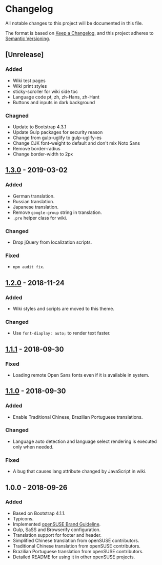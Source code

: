 # Changelog

All notable changes to this project will be documented in this file.

The format is based on [Keep a Changelog](https://keepachangelog.com/en/1.0.0/),
and this project adheres to [Semantic Versioning](https://semver.org/spec/v2.0.0.html).

## [Unrelease]

### Added

- Wiki test pages
- Wiki print styles
- sticky-scroller for wiki side toc
- Language code pt, zh, zh-Hans, zh-Hant
- Buttons and inputs in dark background

### Chagned

- Update to Bootstrap 4.3.1
- Update Gulp packages for security reason
- Change from gulp-uglify to gulp-uglify-es
- Change CJK font-weight to default and don't mix Noto Sans
- Remove border-radius
- Change border-width to 2px

## [1.3.0] - 2019-03-02

### Added

- German translation.
- Russian translation.
- Japanese translation.
- Remove `google-group` string in translation.
- `.pre` helper class for wiki.

### Changed

- Drop jQuery from localization scripts.

### Fixed

- `npm audit fix`.

## [1.2.0] - 2018-11-24

### Added

- Wiki styles and scripts are moved to this theme.

### Changed

- Use `font-diaplay: auto;` to render text faster.

## [1.1.1] - 2018-09-30

### Fixed

- Loading remote Open Sans fonts even if it is available in system.

## [1.1.0] - 2018-09-30

### Added

- Enable Traditional Chinese, Brazilian Portuguese translations.

### Changed

- Language auto detection and language select rendering is executed only when
  needed.

### Fixed

- A bug that causes lang attribute changed by JavaScript in wiki.

## 1.0.0 - 2018-09-26

### Added

- Based on Bootstrap 4.1.1.
- Typicons.
- Implemented [openSUSE Brand Guideline](https://opensuse.github.io/branding-guidelines/).
- Gulp, SaSS and Browserify configuration.
- Translation support for footer and header.
- Simplified Chinese translation from openSUSE contributors.
- Traditional Chinese translation from openSUSE contributors.
- Brazilian Portuguese translation from openSUSE contributors.
- Detailed README for using it in other openSUSE projects.

[unreleased]: https://github.com/openSUSE/opensuse-theme-chameleon/compare/v1.3.0...HEAD
[1.3.0]: https://github.com/openSUSE/opensuse-theme-chameleon/compare/v1.2.0...v1.3.0
[1.2.0]: https://github.com/openSUSE/opensuse-theme-chameleon/compare/v1.1.1...v1.2.0
[1.1.1]: https://github.com/openSUSE/opensuse-theme-chameleon/compare/v1.1.0...v1.1.1
[1.1.0]: https://github.com/openSUSE/opensuse-theme-chameleon/compare/v1.0.0...v1.1.0
